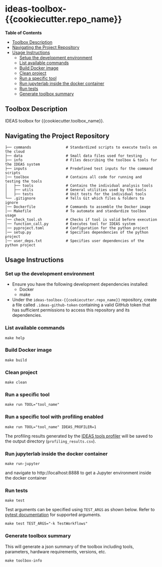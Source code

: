 # ideas-toolbox-{{cookiecutter.repo_name}}

**Table of Contents**
- [Toolbox Description](#toolbox-description)
- [Navigating the Project Repository](#navigating-the-project-repository)
- [Usage Instructions](#usage-instructions)
  - [Setup the development environment](#setup-the-development-environment)
  - [List available commands](#list-available-commands)
  - [Build Docker image](#build-docker-image)
  - [Clean project](#clean-project)
  - [Run a specific tool](#run-a-specific-tool)
  - [Run jupyterlab inside the docker container](#run-jupyterlab-inside-the-docker-container)
  - [Run tests](#run-tests)
  - [Generate toolbox summary](#generate-toolbox-summary)

## Toolbox Description
IDEAS toolbox for {{cookiecutter.toolbox_name}}.

## Navigating the Project Repository

```
├── commands                # Standardized scripts to execute tools on the cloud
├── data                    # Small data files used for testing
├── info                    # Files describing the toolbox & tools for the IDEAS system
├── inputs                  # Predefined test inputs for the command scripts
│── toolbox                 # Contains all code for running and testing the tools
│   ├── tools               # Contains the individual analysis tools
│   ├── utils               # General utilities used by the tools
│   ├── tests               # Unit tests for the individual tools
└── .gitignore              # Tells Git which files & folders to ignore
│── Dockerfile              # Commands to assemble the Docker image
│── Makefile                # To automate and standardize toolbox usage
│── check_tool.sh           # Checks if tool is valid before execution
│── function_call.py        # Executes tool for IDEAS system
│── pyproject.toml          # Configuration for the python project
│── setup.py                # Specifies dependencies of the python project
│── user_deps.txt           # Specifies user dependencies of the python project
```

## Usage Instructions

### Set up the development environment
- Ensure you have the following development dependencies installed:
    - Docker
    - make
- Under the `ideas-toolbox-{{cookiecutter.repo_name}}` repository, create a file called `.ideas-github-token` containing a valid GitHub token that has sufficient permissions to access this repository and its dependencies.

### List available commands
```
make help
```

### Build Docker image
```
make build
```

### Clean project
```
make clean
```

### Run a specific tool
```
make run TOOL="tool_name"
```

### Run a specific tool with profiling enabled
```
make run TOOL="tool_name" IDEAS_PROFILER=1
```
The profiling results generated by the [IDEAS tools profiler](https://github.com/inscopix/ideas-tools-profiler) will
be saved to the output directory (`profiling_results.csv`).

### Run jupyterlab inside the docker container
```
make run-jupyter
```

and navigate to http://localhost:8888 to get a Jupyter environment inside the docker container 

### Run tests
```
make test
```

Test arguments can be specified using `TEST_ARGS` as shown below. Refer to [pytest documentation](https://docs.pytest.org/en/7.1.x/how-to/usage.html) for supported arguments.
```
make test TEST_ARGS="-k TestWorkflows"
```

### Generate toolbox summary
This will generate a json summary of the toolbox including tools, parameters, hardware requirements, 
versions, etc.
```
make toolbox-info
```
